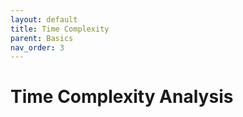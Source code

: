 ```yaml
---
layout: default
title: Time Complexity
parent: Basics
nav_order: 3
---
```




# Time Complexity Analysis

